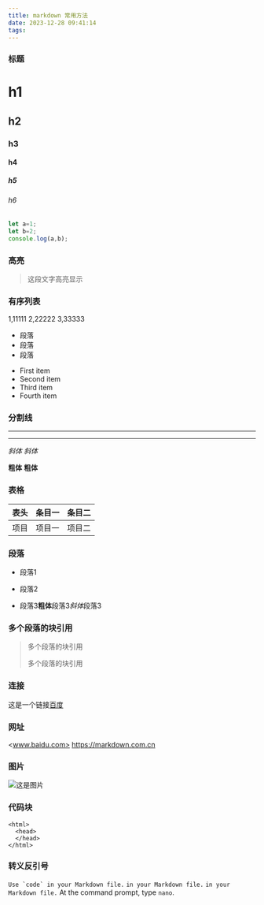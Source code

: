 ```yaml
---
title: markdown 常用方法
date: 2023-12-28 09:41:14
tags:
---
```


### 标题

# h1
## h2
### h3
#### h4
##### h5
###### h6



```js
let a=1;
let b=2;
console.log(a,b);
```

### 高亮
> 这段文字高亮显示

### 有序列表

1,11111
2,22222
3,33333

* 段落
* 段落
* 段落

+ First item
+ Second item
+ Third item
+ Fourth item


### 分割线

***

---

*斜体*
_斜体_

**粗体**
__粗体__

### 表格

表头|条目一|条目二
:---:|:---:|:---:
项目|项目一|项目二

### 段落

* 段落1
* 段落2


* 段落3**粗体**段落3*斜体*段落3

### 多个段落的块引用

> 多个段落的块引用
>
> 多个段落的块引用


### 连接
这是一个链接[百度](www.baidu.com)

### 网址
<www.baidu.com>
<https://markdown.com.cn>

### 图片
![这是图片](dog.jpeg)

### 代码块
    <html>
      <head>
      </head>
    </html>


### 转义反引号
``Use `code` in your Markdown file.``
`in your Markdown file.`
``in your Markdown file.``
At the command prompt, type `nano`.

